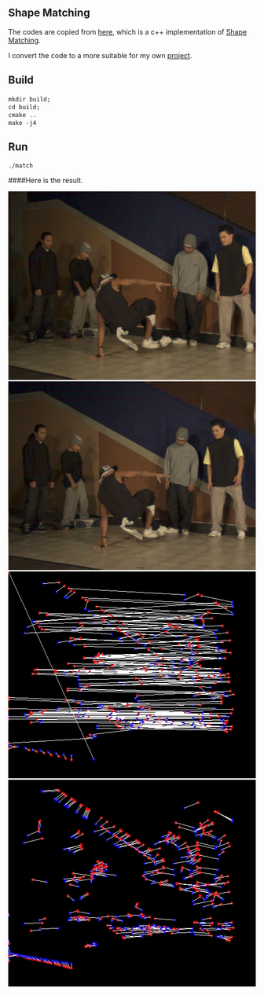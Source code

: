 ## Shape Matching 

The codes are copied from [here](https://github.com/sushruta/shape-context-matching), which is a c++ implementation of [Shape Matching](http://www.cs.berkeley.edu/~malik/papers/BMP-shape.pdf).

I convert the code to a more suitable for my own [project](https://github.com/wsAndy/ViewAndTime).

## Build

    mkdir build;
    cd build;
    cmake ..
    make -j4
    
## Run 

    ./match

####Here is the result.


<img src="./img/color-cam0-f000.jpg" width="512" height="384" alt="image1" align=center/>

<img src="./img/color-cam2-f000.jpg" width="512" height="384" alt="image2" align=center/>


<img src="./img/matching.jpg" width="562" height="421" alt="matching shape without distance filter" align=center/>


<img src="./img/match_clear.jpg" width="562" height="421" alt="matching shape with distance filter" align=center/>